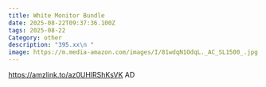 ```yaml
---
title: White Monitor Bundle
date: 2025-08-22T09:37:36.100Z
tags: 2025-08-22
Category: other
description: "395.xx\n "
image: https://m.media-amazon.com/images/I/81wdqN1OdqL._AC_SL1500_.jpg
---
```

https://amzlink.to/az0UHlRShKsVK
AD